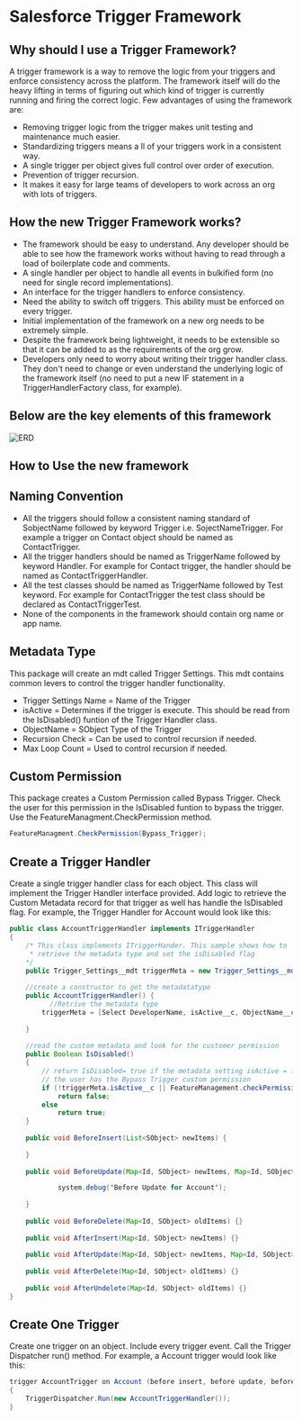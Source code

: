 # Salesforce Trigger Framework

## Why should I use a Trigger Framework?

A trigger framework is a way to remove the logic from your triggers and enforce consistency across the platform. The framework itself will do the heavy lifting in terms of figuring out which kind of trigger is currently running and firing the correct logic.  Few advantages of using the framework are: 
* Removing trigger logic from the trigger makes unit testing and maintenance much easier.
* Standardizing triggers means a    ll of your triggers work in a consistent way.
* A single trigger per object gives full control over order of execution.
* Prevention of trigger recursion. 
* It makes it easy for large teams of developers to work across an org with lots of triggers. 

## How the new Trigger Framework  works?
* The framework should be easy to understand. Any developer should be able to see how the framework works without having to read through a load of boilerplate code and comments.
* A single handler per object to handle all events in bulkified form (no need for single record implementations).
* An interface for the trigger handlers to enforce consistency.
* Need the ability to switch off triggers. This ability must be enforced on every trigger.
* Initial implementation of the framework on a new org needs to be extremely simple.
* Despite the framework being lightweight, it needs to be extensible so that it can be added to as the requirements of the org grow.
* Developers only need to worry about writing their trigger handler class. They don't need to change or even understand the underlying logic of the framework itself (no need to put a new IF statement in a TriggerHandlerFactory class, for example).

## Below are the key elements of this framework

![ERD](https://github.com/GSA/sf-trigger-framework/blob/master/ERD.png)

## How to Use the new framework


## Naming Convention

* All the triggers should follow a consistent naming standard of SobjectName followed by keyword Trigger i.e. SojectNameTrigger. For example a trigger on Contact object should be named as ContactTrigger.
* All the trigger handlers should be named as TriggerName followed by keyword Handler. For example for Contact trigger, the handler should be named as ContactTriggerHandler.
* All the test classes should be  named as TriggerName followed by Test keyword. For example for ContactTrigger the test class should be declared as ContactTriggerTest.
* None of the components in the framework should contain org name or app name.

## Metadata Type
This package will create an mdt called Trigger Settings.   This mdt contains common levers to control the trigger handler functionality.  
* Trigger Settings Name = Name of the Trigger
* isActive = Determines if the trigger is execute.  This should be read from the IsDisabled() funtion of the Trigger Handler class.
* ObjectName = SObject Type of the Trigger
* Recursion Check = Can be used to control recursion if needed.
* Max Loop Count = Used to control recursion if needed.

## Custom Permission
This package creates a Custom Permission called Bypass Trigger.  Check the user for this permission in the IsDisabled funtion to bypass the trigger. Use the FeatureManagment.CheckPermission method.
```java
FeatureManagment.CheckPermission(Bypass_Trigger);
```
## Create a Trigger Handler
Create a single trigger handler class for each object.  This class will implement the Trigger Handler interface provided.  Add logic to retrieve the Custom Metadata record for that trigger as well has handle the IsDisabled flag.  For example, the Trigger Handler for Account would look like this:
```java
public class AccountTriggerHandler implements ITriggerHandler
{
	/* This class implements ITriggerHander. This sample shows how to 
	 * retrieve the metadata type and set the isDisabled flag
	*/
    public Trigger_Settings__mdt triggerMeta = new Trigger_Settings__mdt();
    
    //create a constructor to get the metadatatype
    public AccountTriggerHandler() {
          //Retrive the metadata type
    	triggerMeta = [Select DeveloperName, isActive__c, ObjectName__c, Recursion_Check__c, Max_Loop_Count__c from Trigger_Settings__mdt where DeveloperName='Account_Trigger' LIMIT 1] ; 
    
    }
    
    //read the custom metadata and look for the customer permission
    public Boolean IsDisabled()
    {
		// return IsDisabled= true if the metadata setting isActive = false or
		// the user has the Bypass Trigger custom permission
        if (!triggerMeta.isActive__c || FeatureManagement.checkPermission('Bypass_Trigger')) 
        	return false;
        else 
        	return true;
    } 
 
    public void BeforeInsert(List<SObject> newItems) {
        
    }
 
    public void BeforeUpdate(Map<Id, SObject> newItems, Map<Id, SObject> oldItems) {

            system.debug('Before Update for Account');
    
    }
 
    public void BeforeDelete(Map<Id, SObject> oldItems) {}
 
    public void AfterInsert(Map<Id, SObject> newItems) {}
 
    public void AfterUpdate(Map<Id, SObject> newItems, Map<Id, SObject> oldItems) {}
 
    public void AfterDelete(Map<Id, SObject> oldItems) {}
 
    public void AfterUndelete(Map<Id, SObject> oldItems) {}
}
```
## Create One Trigger
Create one trigger on an object.  Include every trigger event.  Call the Trigger Dispatcher run() method.  For example, a Account trigger would look like this:
```java
trigger AccountTrigger on Account (before insert, before update, before delete, after insert, after update, after delete, after undelete) 
{
    TriggerDispatcher.Run(new AccountTriggerHandler());
}
```

